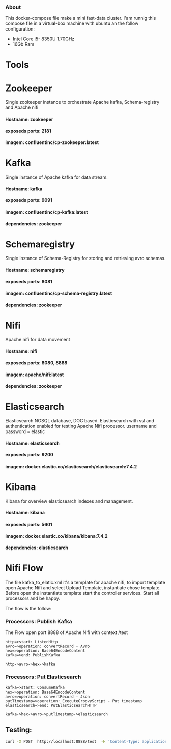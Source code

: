 ### About

This docker-compose file make a mini fast-data cluster.
I'am runnig this compose file in a virtual-box machine with ubuntu an the follow configuration:
- Intel Core i5- 8350U 1.70GHz
- 16Gb Ram

# Tools



# Zookeeper
Single zookeeper instance to orchestrate Apache kafka, Schema-registry and Apache nifi
#### Hostname: zookeeper
#### exposeds ports: 2181
#### imagem: confluentinc/cp-zookeeper:latest

# Kafka
Single instance of Apache kafka for data stream.
#### Hostname: kafka
#### exposeds ports: 9091
#### imagem: confluentinc/cp-kafka:latest
#### dependencies: zookeeper


# Schemaregistry
Single instance of Schema-Registry for storing and retrieving avro schemas.
#### Hostname: schemaregistry
#### exposeds ports: 8081
#### imagem: confluentinc/cp-schema-registry:latest
#### dependencies: zookeeper

# Nifi
Apache nifi for data movement
#### Hostname: nifi
#### exposeds ports: 8080, 8888
#### imagem: apache/nifi:latest
#### dependencies: zookeeper

# Elasticsearch
Elasticsearch NOSQL database, DOC based.
Elasticsearch with ssl and authentication enabled for testing Apache Nifi processor.
username and password = elastic

#### Hostname: elasticsearch
#### exposeds ports: 9200
#### imagem: docker.elastic.co/elasticsearch/elasticsearch:7.4.2

# Kibana
Kibana for overview elasticsearch indexes and management.
#### Hostname: kibana
#### exposeds ports: 5601
#### imagem: docker.elastic.co/kibana/kibana:7.4.2
#### dependencies: elasticsearch



# Nifi Flow

The file kafka_to_elatic.xml it's a template for apache nifi, to import template open Apache Nifi and select Upload Template, instantiate chose template.
Before open the instantiate template start the controller services.
Start all processors and be happy.

The flow is the follow:

                
### Processors: Publish Kafka
The Flow open port 8888 of Apache Nifi with context /test

``` flow
http=>start: ListenHttp
avro=>operation: convertRecord - Avro
hex=>operation: Base64EncodeContent
kafka=>end: PublishKafka

http->avro->hex->kafka
```
### Processors: Put Elasticsearch
 ``` flow
kafka=>start: ConsumeKafka
hex=>operation: Base64EncodeContent
avro=>operation: convertRecord - Json
putTimestamp=>operation: ExecuteGroovyScript - Put timestamp
elasticsearch=>end: PutElasticsearchHTTP

kafka->hex->avro->putTimestamp->elasticsearch

```


## Testing:
```bash
curl -X POST  http://localhost:8888/test  -H 'Content-Type: application/json' -d '{"hostname":"teste", "ipaddress":""}' 
```

